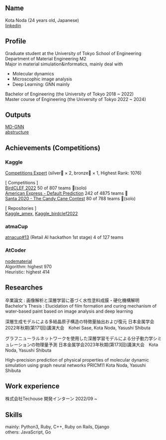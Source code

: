 ## Name 
Kota Noda (24 years old, Japanese)  
[linkedin](https://www.linkedin.com/in/kota-noda-294b9a236/)

## Profile
Graduate student at the University of Tokyo School of Engineering  
Department of Material Engineering M2  
Major in material simulation&informatics, mainly deal with  
* Molecular dynamics
* Microscophic image analysis
* Deep Learning: GNN mainly

Bachelor of Engineering (the University of Tokyo 2018 ~ 2022)  
Master course of Engineering (the University of Tokyo 2022 ~ 2024)

## Outputs
[MD-GNN](https://github.com/nodematerial/MD-GNN)  
[abstructure](https://github.com/nodematerial/abstructure)  

## Achievements (Competitions)
### Kaggle 
[Competitions Expert](https://www.kaggle.com/kotanoda) (silver🥈 × 2, bronze🥉 × 1, Highest Rank: 1076)  

[ Competitions ]  
[BirdCLEF 2022](https://www.kaggle.com/competitions/birdclef-2022) 50 of 807 teams 🥈(solo)  
[American Express - Default Prediction](https://www.kaggle.com/competitions/amex-default-prediction) 242 of 4875 teams 🥈  
[Santa 2020 - The Candy Cane Contest](https://www.kaggle.com/c/santa-2020) 80 of 788 teams 🥉(solo)  

[ Repositories ]  
[Kaggle_amex](https://github.com/nodematerial/Kaggle_amex), [Kaggle_birdclef2022](https://github.com/nodematerial/Kaggle_birdclef2022)

### atmaCup 
[atnacup#13](https://www.guruguru.science/competitions/19/leaderboard) (Retail AI hackathon 1st stage) 4 of 127 teams

### AtCoder
[nodematerial](https://atcoder.jp/users/nodematerial)  
Algorithm: highest 970  
Heuristic: highest 414

## Researches
卒業論文 : 画像解析と深層学習に基づく水性塗料成膜・硬化機構解明  
Bachelor's Thesis : Elucidation of film formation and curing mechanism of water-based paint based on image analysis and deep learning

深層⽣成モデルによる多結晶原⼦構造の特徴量抽出および復元 日本金属学会2022年秋期(第171回)講演大会　Kohei Sase, Kota Noda, Yasushi Shibuta

グラフニューラルネットワークを使用した深層学習モデルによる分子動力学シミュレーションの物理量予測 日本金属学会2023年秋期(第173回)講演大会　Kota Noda, Yasushi Shibuta

High-precision prediction of physical properties of molecular dynamic simulation using graph neural networks PRICM11 Kota Noda, Yasushi Shibuta

## Work experience
株式会社Techouse  開発インターン 2022/09 ~ 

## Skills
mainly: Python3, Ruby, C++, Ruby on Rails, Django  
others: JavaScript, Go
